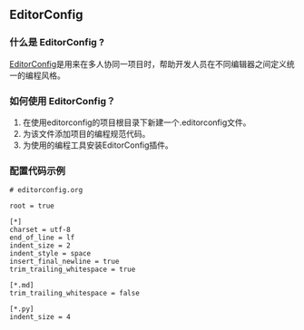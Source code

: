 ## EditorConfig

### 什么是 EditorConfig ?

[EditorConfig](http://editorconfig.org/)是用来在多人协同一项目时，帮助开发人员在不同编辑器之间定义统一的编程风格。

### 如何使用 EditorConfig？

1. 在使用editorconfig的项目根目录下新建一个.editorconfig文件。
2. 为该文件添加项目的编程规范代码。
3. 为使用的编程工具安装EditorConfig插件。

### 配置代码示例

```
# editorconfig.org

root = true

[*]
charset = utf-8
end_of_line = lf
indent_size = 2
indent_style = space
insert_final_newline = true
trim_trailing_whitespace = true

[*.md]
trim_trailing_whitespace = false

[*.py]
indent_size = 4
```



